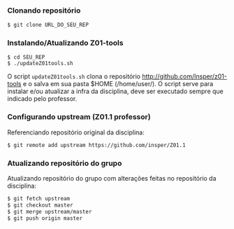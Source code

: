 ### Clonando repositório

```bash
$ git clone URL_DO_SEU_REP
```

### Instalando/Atualizando Z01-tools

```
$ cd SEU_REP
$ ./updateZ01tools.sh
```

O script `updateZ01tools.sh` clona o repositório http://github.com/Insper/z01-tools e o salva em sua pasta $HOME (/home/user/). O script serve para instalar e/ou atualizar a infra da disciplina, deve ser executado sempre que indicado pelo professor.

### Configurando upstream (Z01.1 professor)

Referenciando repositório original da disciplina:

```bash
$ git remote add upstream https://github.com/insper/Z01.1
```

### Atualizando repositório do grupo

Atualizando repositório do grupo com alterações feitas no repositório da disciplina:

```bash
$ git fetch upstream
$ git checkout master
$ git merge upstream/master
$ git push origin master
```
